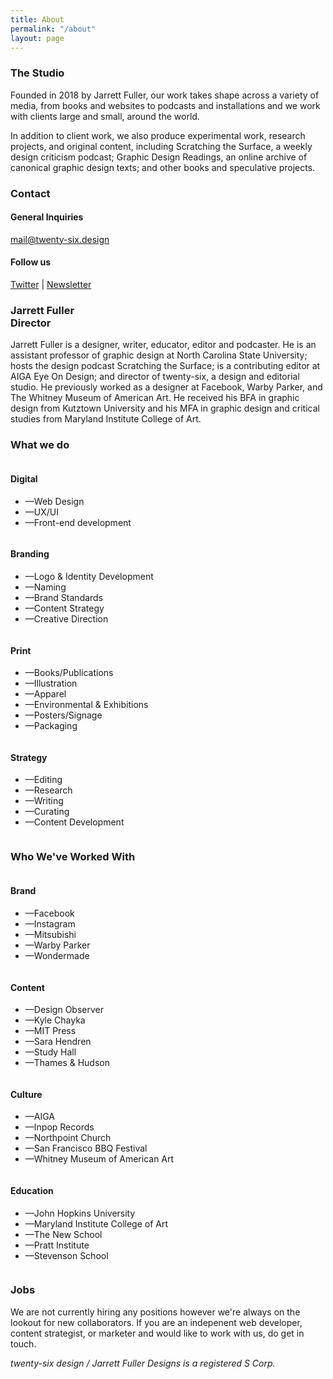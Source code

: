 ```yaml
---
title: About
permalink: "/about"
layout: page
---
```


<article>
<h3>The Studio</h3>
    <div class="text">
<p>Founded in 2018 by Jarrett Fuller, our work takes shape across a variety of media, from books and websites to podcasts and installations and we work with clients large and small, around the world.</p>

<p>In addition to client work, we also produce experimental work, research projects, and original content, including Scratching the Surface, a weekly design criticism podcast; Graphic Design Readings, an online archive of canonical graphic design texts; and other books and speculative projects.</p>
</div>

</article>

<article>
<h3>Contact</h3>
<div class="contact">
<h4>General Inquiries</h4>
<p><a href="mailto:mail@twenty-six.design">mail@twenty-six.design</a></p>


<h4>Follow us</h4>
<p><a href="http://www.twitter.com/26_design">Twitter</a> | <a href="https://buttondown.com/jarrettfuller/">Newsletter</a></p>
</div>
</article>

<article>
<h3>Jarrett Fuller<br />Director</h3>
<div class="text">

<p>Jarrett Fuller is a designer, writer, educator, editor and podcaster. He is an assistant professor of graphic design at North Carolina State University; hosts the design podcast Scratching the Surface; is a contributing editor at AIGA Eye On Design; and director of twenty-six, a design and editorial studio. He previously worked as a designer at Facebook, Warby Parker, and The Whitney Museum of American Art. He received his BFA in graphic design from Kutztown University and his MFA in graphic design and critical studies from Maryland Institute College of Art.</p>
</div>

</article>

<article>
<h3>What we do</h3>
<div class="four-column">
<div class="column">
<h4>Digital</h4>
<ul>
<li>—Web Design</li>
<li>—UX/UI</li>
<li>—Front-end development</li>
    </ul>
    </div>
<div class="column">
<h4>Branding</h4>
<ul>
<li>—Logo & Identity Development</li>
<li>—Naming</li>
<li>—Brand Standards</li>
<li>—Content Strategy</li>
<li>—Creative Direction</li>
    </ul>
    </div>
<div class="column">
<h4>Print</h4>
<ul>
<li>—Books/Publications</li>
<li>—Illustration</li>
<li>—Apparel</li>
<li>—Environmental & Exhibitions</li>
<li>—Posters/Signage</li>
<li>—Packaging</li>
    </ul>
    </div>
<div class="column">
<h4>Strategy</h4>
<ul>
<li>—Editing</li>
<li>—Research</li>
<li>—Writing</li>
<li>—Curating</li>
<li>—Content Development</li>
    </ul>
        </div>
</div>
</article>


<article>
<h3>Who We've Worked With</h3>
<div class="four-column">
<div class="column">
<h4>Brand</h4>
<ul>
<li>—Facebook</li>
<li>—Instagram</li>
<li>—Mitsubishi</li>
<li>—Warby Parker</li>
<li>—Wondermade</li>
    </ul>
    </div>
<div class="column">
<h4>Content</h4>
<ul>
<li>—Design Observer</li>
<li>—Kyle Chayka</li>
<li>—MIT Press</li>
<li>—Sara Hendren</li>
<li>—Study Hall</li>
<li>—Thames & Hudson</li>
    </ul>
    </div>
<div class="column">
<h4>Culture</h4>
<ul>
<li>—AIGA</li>
<li>—Inpop Records</li>
<li>—Northpoint Church</li>
<li>—San Francisco BBQ Festival</li>
<li>—Whitney Museum of American Art</li>
    </ul>
    </div>
<div class="column">
<h4>Education</h4>
<ul>
<li>—John Hopkins University</li>
<li>—Maryland Institute College of Art</li>
<li>—The New School</li>
<li>—Pratt Institute</li>
<li>—Stevenson School</li>
    </ul>
    </div>
</div>
</article>


<article>
<h3>Jobs</h3>
    <div class="text">
<p>We are not currently hiring any positions however we're always on the lookout for new collaborators. If you are an indepenent web developer, content strategist, or marketer and would like to work with us, do get in touch.</p>

<p><i>twenty-six design / Jarrett Fuller Designs is a registered S Corp.</i></p>
</div>
</article>

 <section class="clear"></section>


